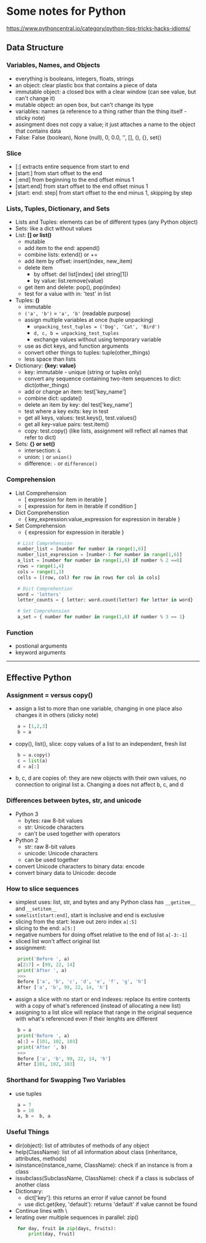 # Some notes for Python

https://www.pythoncentral.io/category/python-tips-tricks-hacks-idioms/

## Data Structure

### Variables, Names, and Objects
- everything is booleans, integers, floats, strings
- an object: clear plastic box that contains a piece of data
- immutable object: a closed box with a clear window (can see value, but can't change it)
- mutable object: an open box, but can't change its type
- variables: names (a reference to a thing rather than the thing itself - sticky note)
- assingment does not copy a value; it just attaches a name to the object that contains data
- False: False (boolean), None (null), 0, 0.0, '', [], (), {}, set()

### Slice
- [:] extracts entire sequence from start to end
- [start:] from start offset to the end
- [:end] from beginning to the end offset minus 1
- [start:end] from start offset to the end offset minus 1
- [start: end: step] from start offset to the end minus 1, skipping by step

### Lists, Tuples, Dictionary, and Sets
- Lists and Tuples: elements can be of different types (any Python object)
- Sets: like a dict without values
- List: **[] or list()**
    - mutable
    - add item to the end: append()
    - combine lists: extend() or +=
    - add item by offset: insert(index, new_item)
    - delete item
        - by offset: del list[index] (del string[1])
        - by value: list.remove(value)
    - get item and delete: pop(), pop(index)
    - test for a value with in: 'test' in list
- Tuples: **()**
    - immutable
    - ```('a', 'b')``` = ```'a', 'b'``` (readable purpose)
    - assign multiple variables at once (tuple unpacking)
        - `unpacking_test_tuples = ('Dog', 'Cat', 'Bird')`
        - `d, c, b = unpacking_test_tuples`
        - exchange values without using temporary variable
    - use as dict keys, and function arguments
    - convert other things to tuples: tuple(other_things)
    - less space than lists
- Dictionary: **{key: value}**
    - key: immutable - unique (string or tuples only)
    - convert any sequence containing two-item sequences to dict: dict(other_things)
    - add or change an item: test['key_name']
    - combine dict: update()
    - delete an item by key: del test['key_name']
    - test where a key exits: key in test
    - get all keys, values: test.keys(), test.values()
    - get all key-value pairs: test.item()
    - copy: test.copy() (like lists, assignment will reflect all names that refer to dict)
- Sets: **{} or set()**
    - intersection: `&`
    - union: `|` or `union()`
    - difference: `-` or `difference()`

### Comprehension
- List Comprehension
    - [ expression for item in iterable ]
    - [ expression for item in iterable if condition ]
- Dict Comprehenstion
    - { key_expression:value_expression for expression in iterable }
- Set Comprehension
    - { expression for expression in iterable }
```python
    # List Comprehension
    number_list = [number for number in range(1,6)]
    number_list_expression = [number-1 for number in range(1,6)]
    a_list = [number for number in range(1,6) if number % 2 ==0]
    rows = range(1,4)
    cols = range(1,3)
    cells = [(row, col) for row in rows for col in cols]

    # Dict Comprehention
    word = 'letters'
    letter_counts = { letter: word.count(letter) for letter in word}

    # Set Comprehension
    a_set = { number for number in range(1,6) if number % 3 == 1}
```

### Function
- postional arguments
- keyword arguments

---
## Effective Python

### Assignment = versus copy()
- assign a list to more than one variable, changing in one place also changes it in others (sticky note)
```python
    a = [1,2,3]
    b = a
```
- copy(), list(), slice: copy values of a list to an independent, fresh list
```python 
    b = a.copy()
    c = list(a)
    d = a[:]
```
- b, c, d are copies of: they are new objects with their own values, no connection to original list a. Changing a does not affect b, c, and d

### Differences between bytes, str, and unicode
- Python 3
    - bytes: raw 8-bit values
    - str: Unicode characters
    - can't be used together with operators
- Python 2
    - str: raw 8-bit values
    - unicode: Unicode characters
    - can be used together
- convert Unicode characters to binary data: encode
- convert binary data to Unicode: decode

### How to slice sequences
- simplest uses: list, str, and bytes and any Python class has `__getitem__` and `__setitem__`
- `somelist[start:end]`, start is inclusive and end is exclusive
- slicing from the start: leave out zero index `a[:5]`
- slicing to the end: `a[5:]`
- negative numbers for doing offset relative to the end of list `a[-3:-1]`
- sliced list won't affect original list
- assignment:
```python
    print('Before ', a)
    a[2:7] = [99, 22, 14]
    print('After ', a)
    >>>
    Before ['a', 'b', 'c', 'd', 'e', 'f', 'g', 'h']
    After ['a', 'b', 99, 22, 14, 'h']
```
- assign a slice with no start or end indexes: replace its entire contents with a copy of what's referenced (instead of allocating a new list)
- assigning to a list slice will replace that range in the original sequence with what's referenced even if their lenghts are different
```python
    b = a
    print('Before ', a)
    a[:] = [101, 102, 103]
    print('After ', b)
    >>>
    Before ['a', 'b', 99, 22, 14, 'h']
    After [101, 102, 103]
```

### Shorthand for Swapping Two Variables
- use tuples
```python
    a = 7
    b = 10
    a, b =  b, a
```



### Useful Things
- dir(object): list of attributes of methods of any object
- help(ClassName): list of all information about class (inheritance, attributes, methods)
- isinstance(instance_name, ClassName): check if an instance is from a class
- issubclass(SubclassName, ClassName): check if a class is subclass of another class
- Dictionary:
    - dict['key']: this returns an error if value cannot be found
    - use dict.get(key, 'default'): returns 'default' if value cannot be found
- Continue lines with \
- Ierating over multiple sequences in parallel: zip()
```python
    for day, fruit in zip(days, fruits):
        print(day, fruit)
```